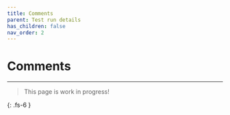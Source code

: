 ```yaml
---
title: Comments
parent: Test run details
has_children: false
nav_order: 2
---
```


# Comments

---

> This page is work in progress!

{: .fs-6 }
